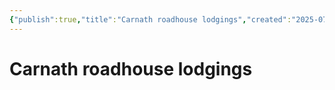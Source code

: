 ```yaml
---
{"publish":true,"title":"Carnath roadhouse lodgings","created":"2025-07-15","modified":"2025-07-16T14:05:27.323+02:00","published":"2025-07-15","cssclasses":""}
---
```


# Carnath roadhouse lodgings

